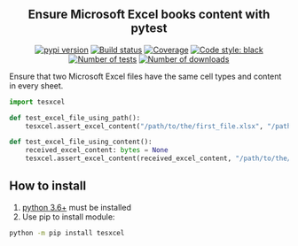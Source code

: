 <h2 align="center">Ensure Microsoft Excel books content with pytest</h2>

<p align="center">
<a href="https://pypi.org/project/tesxcel/"><img alt="pypi version" src="https://img.shields.io/pypi/v/tesxcel"></a>
<a href="https://travis-ci.org/Colin-b/tesxcel"><img alt="Build status" src="https://api.travis-ci.org/Colin-b/tesxcel.svg?branch=develop"></a>
<a href="https://travis-ci.org/Colin-b/tesxcel"><img alt="Coverage" src="https://img.shields.io/badge/coverage-100%25-brightgreen"></a>
<a href="https://github.com/psf/black"><img alt="Code style: black" src="https://img.shields.io/badge/code%20style-black-000000.svg"></a>
<a href="https://travis-ci.org/Colin-b/tesxcel"><img alt="Number of tests" src="https://img.shields.io/badge/tests-4 passed-blue"></a>
<a href="https://pypi.org/project/tesxcel/"><img alt="Number of downloads" src="https://img.shields.io/pypi/dm/tesxcel"></a>
</p>

Ensure that two Microsoft Excel files have the same cell types and content in every sheet.

```python
import tesxcel

def test_excel_file_using_path():
    tesxcel.assert_excel_content("/path/to/the/first_file.xlsx", "/path/to/the/second_file.xlsx")

def test_excel_file_using_content():
    received_excel_content: bytes = None
    tesxcel.assert_excel_content(received_excel_content, "/path/to/the/excel_file_to_compare.xlsx")
```

## How to install
1. [python 3.6+](https://www.python.org/downloads/) must be installed
2. Use pip to install module:
```sh
python -m pip install tesxcel
```
